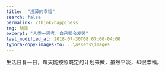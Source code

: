 ```yaml
---
title:  "浅薄的幸福"
search: false
permalink: /think/happiness
tag: 随笔
excerpt: "人类一思考，自己都会发笑"
last_modified_at: 2018-07-30T08:07:00-04:00
typora-copy-images-to: ..\assets\images
---
```


生活日复一日，每天能按照既定的计划来做，虽然平淡，却很幸福。